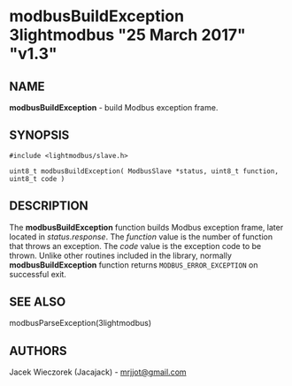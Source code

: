 # modbusBuildException 3lightmodbus "25 March 2017" "v1.3"

## NAME
**modbusBuildException** - build Modbus exception frame.

## SYNOPSIS
`#include <lightmodbus/slave.h>`

`uint8_t modbusBuildException( ModbusSlave *status, uint8_t function, uint8_t code )`

## DESCRIPTION
The **modbusBuildException** function builds Modbus exception frame, later located in *status.response*.
The *function* value is the number of function that throws an exception. The *code* value is the exception code to be thrown.
Unlike other routines included in the library, normally **modbusBuildException** function returns `MODBUS_ERROR_EXCEPTION` on successful exit.

## SEE ALSO
modbusParseException(3lightmodbus)

## AUTHORS
Jacek Wieczorek (Jacajack) - mrjjot@gmail.com
